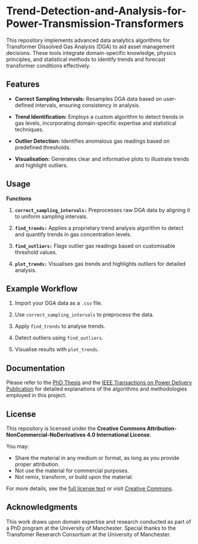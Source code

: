 # Trend-Detection-and-Analysis-for-Power-Transmission-Transformers
This repository implements advanced data analytics algorithms for Transformer Dissolved Gas Analysis (DGA) to aid asset management decisions. These tools integrate domain-specific knowledge, physics principles, and statistical methods to identify trends and forecast transformer conditions effectively.

## **Features**

- **Correct Sampling Intervals:** Resamples DGA data based on user-defined intervals, ensuring consistency in analysis.

- **Trend Identification:** Employs a custom algorithm to detect trends in gas levels, incorporating domain-specific expertise and statistical techniques.

- **Outlier Detection:** Identifies anomalous gas readings based on predefined thresholds.

- **Visualisation:** Generates clear and informative plots to illustrate trends and highlight outliers.

## **Usage**

**Functions**

  1. **`correct_sampling_intervals:`** Preprocesses raw DGA data by aligning it to uniform sampling intervals.

  2. **`find_trends:`** Applies a proprietary trend analysis algorithm to detect and quantify trends in gas concentration levels.

  3. **`find_outliers:`** Flags outlier gas readings based on customisable threshold values.

  4. **`plot_trends:`** Visualises gas trends and highlights outliers for detailed analysis.

## **Example Workflow**

  1. Import your DGA data as a `.csv` file.

  2. Use `correct_sampling_intervals` to preprocess the data.

  3. Apply `find_trends` to analyse trends.

  4. Detect outliers using `find_outliers`.

  5. Visualise results with `plot_trends`.

## **Documentation**

Please refer to the [PhD Thesis](https://research.manchester.ac.uk/en/studentTheses/data-analytics-for-transformer-dissolved-gas-analysis-to-aid-asse) and the [IEEE Transactions on Power Delivery Publication](https://ieeexplore.ieee.org/abstract/document/10752917) for detailed explanations of the algorithms and methodologies employed in this project.

## **License**

This repository is licensed under the **Creative Commons Attribution-NonCommercial-NoDerivatives 4.0 International License**.

You may:
- Share the material in any medium or format, as long as you provide proper attribution.
- Not use the material for commercial purposes.
- Not remix, transform, or build upon the material.

For more details, see the [full license text](LICENSE) or visit [Creative Commons](https://creativecommons.org/licenses/by-nc-nd/4.0/).

## **Acknowledgments**

This work draws upon domain expertise and research conducted as part of a PhD program at the University of Manchester. Special thanks to the Transfomer Reserarch Consortium at the University of Manchester.
